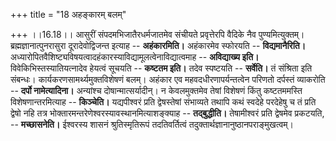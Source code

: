 +++
title = "18 अहङ्कारम् बलम्"

+++
।।16.18।। आसुरीं संपदमभिजातैरधर्मजातमेव संचीयते प्रवृत्तेरपि वैदिके नैव
पुण्यमित्युक्तम्। ब्रह्मज्ञानात्पुनरासुरा दूरादेवोद्विजन्त इत्याह --
**अहंकारमिति।** अहंकारमेव स्फोरयति -- **विद्यमानैरिति।**
अध्यारोपितवैशिष्ट्यविषयत्वादहंकारस्याविद्यामूलत्वेनाविद्यात्वमाह --
**अविद्याख्य इति।** विवेकिभिस्तस्यातियत्नादेव हेयत्वं सूचयति -- **कष्टतम
इति।** तदेव स्पष्टयति -- **सर्वेति।** तं संश्रिता इति संबन्धः।
कार्यकरणसामर्थ्यमुक्तविशेषणं बलम्। अहंकार एव महवदधीरणापर्यन्तत्वेन
परिणतो दर्पस्तं व्याकरोति -- **दर्पो नामेत्यादिना।** अन्यांश्च
दोषान्मात्सर्यादीन्। न केवलमुक्तमेव तेषां विशेषणं किंतु कष्टतममस्ति
विशेषणान्तरमित्याह -- **किञ्चेति।** यद्यपीश्वरं प्रति द्वेषस्तेषां
संभाव्यते तथापि कथं स्वदेहे परदेहेषु च तं प्रति द्वेषो नहि तत्र
भोक्तारमन्तरेणेश्वरस्यावस्थानमित्याशङ्क्याह -- **तद्बुद्धीति।**
तेषामीश्वरं प्रति द्वेषमेव प्रकटयति, -- **मच्छासनेति।** ईश्वरस्य शासनं
श्रुतिस्मृतिरूपं तदतिवर्तित्वं तदुक्तार्थज्ञानानुष्ठानपराङ्मुखत्वम्।
